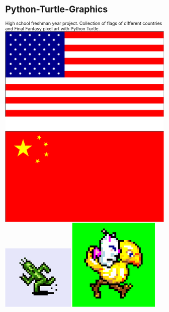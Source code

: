# Python-Turtle-Graphics
High school freshman year project. Collection of flags of different countries and Final Fantasy pixel art with Python Turtle.
<img src="https://github.com/azheng9096/Python-Turtle-Graphics/blob/main/American%20Flag.PNG">
<img src="https://github.com/azheng9096/Python-Turtle-Graphics/blob/master/Chinese%20Flag.PNG">
<img src="https://github.com/azheng9096/Python-Turtle-Graphics/blob/master/FFVI%20Cactuar.PNG">
<img src="https://github.com/azheng9096/Python-Turtle-Graphics/blob/master/FFVI%20Mog%20and%20Chocobo.PNG">
